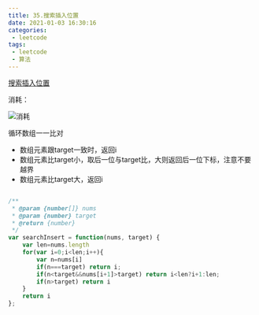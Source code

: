 ```yaml
---
title: 35.搜索插入位置
date: 2021-01-03 16:30:16
categories:
 - leetcode
tags:
 - leetcode
 - 算法
---
```


[搜索插入位置](https://leetcode-cn.com/problems/search-insert-position/)

消耗：

![消耗](@images/leetcode/35.png)

循环数组一一比对
- 数组元素跟target一致时，返回i
- 数组元素比target小，取后一位与target比，大则返回后一位下标，注意不要越界
- 数组元素比target大，返回i


```javascript

/**
 * @param {number[]} nums
 * @param {number} target
 * @return {number}
 */
var searchInsert = function(nums, target) {
    var len=nums.length
    for(var i=0;i<len;i++){
        var n=nums[i]
        if(n===target) return i;
        if(n<target&&nums[i+1]>target) return i<len?i+1:len;
        if(n>target) return i
    }
    return i
};
```